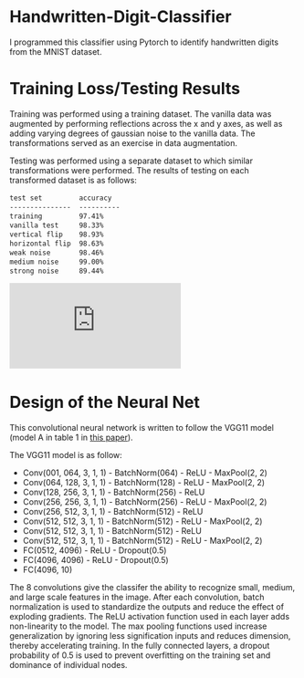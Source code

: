 # Handwritten-Digit-Classifier
I programmed this classifier using Pytorch to identify handwritten digits from the MNIST dataset.

# Training Loss/Testing Results
Training was performed using a training dataset. The vanilla data was augmented by performing reflections across the x and y axes, as well as adding varying degrees of gaussian noise to the vanilla data. The transformations served as an exercise in data augmentation.

Testing was performed using a separate dataset to which similar transformations were performed. The results of testing on each transformed dataset is as follows:
```
test set         accuracy
---------------  ----------
training         97.41%
vanilla test     98.33%
vertical flip    98.93%
horizontal flip  98.63%
weak noise       98.46%
medium noise     99.00%
strong noise     89.44%
```
![Bar graph displaying test results.](https://github.com/LeoCai12777/Handwritten-Digit-Classifier/blob/main/testresults.pdf)

# Design of the Neural Net
This convolutional neural network is written to follow the VGG11 model (model A in table 1 in [this paper](https://arxiv.org/pdf/1409.1556.pdf)).

The VGG11 model is as follow:
- Conv(001, 064, 3, 1, 1) - BatchNorm(064) - ReLU - MaxPool(2, 2)
- Conv(064, 128, 3, 1, 1) - BatchNorm(128) - ReLU - MaxPool(2, 2)
- Conv(128, 256, 3, 1, 1) - BatchNorm(256) - ReLU
- Conv(256, 256, 3, 1, 1) - BatchNorm(256) - ReLU - MaxPool(2, 2)
- Conv(256, 512, 3, 1, 1) - BatchNorm(512) - ReLU
- Conv(512, 512, 3, 1, 1) - BatchNorm(512) - ReLU - MaxPool(2, 2)
- Conv(512, 512, 3, 1, 1) - BatchNorm(512) - ReLU
- Conv(512, 512, 3, 1, 1) - BatchNorm(512) - ReLU - MaxPool(2, 2)
- FC(0512, 4096) - ReLU - Dropout(0.5)
- FC(4096, 4096) - ReLU - Dropout(0.5)
- FC(4096, 10)

The 8 convolutions give the classifer the ability to recognize small, medium, and large scale features in the image.
After each convolution, batch normalization is used to standardize the outputs and reduce the effect of exploding gradients.
The ReLU activation function used in each layer adds non-linearity to the model.
The max pooling functions used increase generalization by ignoring less signification inputs and reduces dimension, thereby accelerating training.
In the fully connected layers, a dropout probability of 0.5 is used to prevent overfitting on the training set and dominance of individual nodes.
